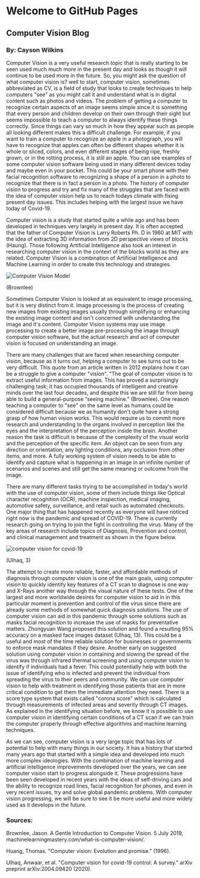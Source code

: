 # Welcome to GitHub Pages

## Computer Vision Blog
### By: Cayson Wilkins

Computer Vision is a very useful research topic that is really starting to be seen used much much more in the present day and looks as though it will continue to be used more in the future. So, you might ask the question of what computer vision is? well to start, computer vision, sometimes abbreviated as CV, is a field of study that looks to create techniques to help computers "see" as you might call it and understand what is in digital content such as photos and videos. The problem of getting a computer to recognize certain aspects of an image seems simple since it is something that every person and children develop on their own through their sight but seems impossible to teach a computer to always identify these things correctly. Since things can vary so much in how they appear such as people all looking different makes this a difficult challenge. For example, if you want to train a computer to recognize an apple in a photograph, you will have to recognize that apples can often be different shapes whether it is whole or sliced, colors, and even different stages of being ripe, freshly grown, or in the rotting process, it is still an apple. You can see examples of some computer vision software being used in many different devices today and maybe even in your pocket. This could be your smart phone with their facial recognition software to recognizing a shape of a person in a photo to recognize that there is in fact a person in a photo. The history of computer vision to progress and try and fix many of the struggles that are faced with the idea of computer vision help us to reach todays climate with fixing present day issues. This includes helping with the largest issue we have today of Covid-19.

Computer vision is a study that started quite a while ago and has been developed in techniques very largely in present day. It is often accepted that the father of Computer Vision is Larry Roberts Ph. D in 1960 at MIT with the idea of extracting 3D information from 2D perspective views of blocks (Haung). Those following Artificial Intelligence also took an interest in researching computer vision in the context of the blocks world as they are related. Computer Vision is a combination of Artificial Intelligence and Machine Learning in order to create this technology and strategies.

![Computer Vision Model](https://machinelearningmastery.com/wp-content/uploads/2019/03/Computer-Vision.png)

(Brownlee)

Sometimes Computer Vision is looked at as equivalent to image processing, but it is very distinct from it. Image processing is the process of creating new images from existing images usually through simplifying or enhancing the existing image content and isn't concerned with understanding the image and it's content. Computer Vision systems may use image processing to create a better image pre-processing the image through computer vision software, but the actual research and act of computer vision is focused on understanding an image.

There are many challenges that are faced when researching computer vision, because as it turns out, helping a computer to see turns out to be very difficult. This quote from an article written in 2012 explains how it can be a struggle to give a computer "vision". "The goal of computer vision is to extract useful information from images. This has proved a surprisingly challenging task; it has occupied thousands of intelligent and creative minds over the last four decades, and despite this we are still far from being able to build a general-purpose “seeing machine." (Brownlee). One reason teaching a computer to "see" on the same level as humans could be considered difficult because we as humanity don't quite have a strong grasp of how human vision works. This would require us to commit more research and understanding to the organs involved in perception like the eyes and the interpretation of the perception inside the brain. Another reason the task is difficult is because of the complexity of the visual world and the perception of the specific item. An object can be seen from any direction or orientation, any lighting conditions, any occlusion from other items, and more. A fully working system of vision needs to be able to identify and capture what is happening in an image in an infinite number of scenarios and scenes and still get the same meaning or outcome from the image.

There are many different tasks trying to be accomplished in today's world with the use of computer vision, some of them include things like Optical character recognition (OCR), machine inspection, medical imaging, automotive safety, surveillance, and retail such as automated checkouts. One major thing that has happened recently as everyone will have noticed right now is the pandemic and spread of COVID-19. There is currently research going on trying to join the fight in controlling the virus. Many of the key areas of research include topics of Diagnosis, Prevention and control, and clinical management and treatment as shown in the figure below.

![computer vision for covid-19](https://user-images.githubusercontent.com/42651567/113518175-e27a2280-9541-11eb-8e8f-9156999a17c5.png)

(Ulhaq, 3)

The attempt to create more reliable, faster, and affordable methods of diagnosis through computer vision is one of the main goals, using computer vision to quickly identify key features of a CT scan to diagnose is one way and X-Rays another way through the visual nature of these tests. One of the largest and more worldwide desires for computer vision to aid in in this particular moment is prevention and control of the virus since there are already some methods of somewhat quick diagnosis solutions. The use of computer vision can aid in this pandemic through some solutions such as masks facial recognition to increase the use of masks for preventative matters. Zhongyuan Wang proposed this solution and found a resulting 95% accuracy on a masked face images dataset (Ulhaq, 13). This could be a useful and most of the time reliable solution for businesses or governments to enforce mask mandates if they desire. Another early on suggested solution using computer vision in containing and slowing the spread of the virus was through infrared thermal screening and using computer vision to identify if individuals had a fever. This could potentially help with both the issue of identifying who is infected and prevent the individual from spreading the virus to their peers and community. We can use computer vision to help with treatment in identifying those patients that are in more critical condition to get them the immediate attention they need. There is a score type system that exists called "corona score" which is calculated through measurements of infected areas and severity through CT images. As explained in the identifying situation before, we know it is possible to use computer vision in identifying certain conditions of a CT scan if we can train the computer properly through effective algorithms and machine learning techniques.

As we can see, computer vision is a very large topic that has lots of potential to help with many things in our society. It has a history that started many years ago that started with a simple idea and developed into much more complex ideologies. With the combination of machine learning and artificial intelligence improvements developed over the years, we can see computer vision start to progress alongside it. These progressions have been seen developed in recent years with the ideas of self-driving cars and the ability to recognize road lines, facial recognition for phones, and even in very recent issues, try and solve global pandemic problems. With computer vision progressing, we will be sure to see it be more useful and more widely used as it develops in the future.

### Sources:

Brownlee, Jason. A Gentle Introduction to Computer Vision. 5 July 2019, machinelearningmastery.com/what-is-computer-vision/. 

Huang, Thomas. "Computer vision: Evolution and promise." (1996).

Ulhaq, Anwaar, et al. "Computer vision for covid-19 control: A survey." arXiv preprint arXiv:2004.09420 (2020).
